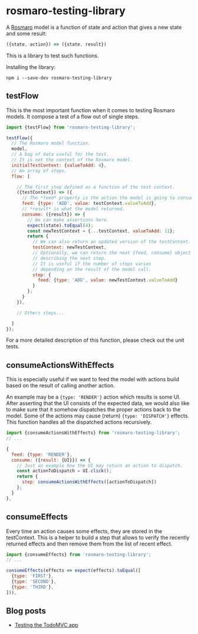 # rosmaro-testing-library

A [Rosmaro](https://rosmaro.js.org) model is a function of state and action that gives a new state and some result:
```javascript
({state, action}) => ({state, result})
```

This is a library to test such functions.

Installing the library:
```
npm i --save-dev rosmaro-testing-library
```

## testFlow
This is the most important function when it comes to testing Rosmaro models. It compose a test of a flow out of single steps.
```javascript
import {testFlow} from 'rosmaro-testing-library';

testFlow({
  // The Rosmaro model function.
  model,
  // A bag of data useful for the test.
  // It is not the context of the Rosmaro model.
  initialTestContext: {valueToAdd: 4},
  // An array of steps.
  flow: [

    // The first step defined as a function of the test context.
    ({testContext}) => ({
      // The *feed* property is the action the model is going to consume.
      feed: {type: 'ADD', value: testContext.valueToAdd},
      // *result* is what the model returned.
      consume: ({result}) => {
        // We can make assertions here.
        expect(state).toEqual(4);
        const newTestContext = {...testContext, valueToAdd: 11};
        return {
          // We can also return an updated version of the testContext.
          testContext: newTestContext,
          // Optionally, we can return the next {feed, consume} object
          // describing the next step.
          // It is useful if the number of steps varies
          // depending on the result of the model call.
          step: {
            feed: {type: 'ADD', value: newTestContext.valueToAdd}
          }
        };
      }
    }),

    // Others steps...

  ]
});
```

For a more detailed description of this function, please check out the unit tests.

## consumeActionsWithEffects

This is especially useful if we want to feed the model with actions build based on the result of calling another action. 

An example may be a `{type: 'RENDER'}` action which results is some UI. After asserting that the UI consists of the expected data, we would also like to make sure that it somehow dispatches the proper actions back to the model. Some of the actions may cause (return) `{type: 'DISPATCH'}` effects. This function handles all the dispatched actions recursively.

```javascript
import {consumeActionsWithEffects} from 'rosmaro-testing-library';
// ...

{
  feed: {type: 'RENDER'},
  consume: ({result: {UI}}) => {
    // Just an example how the UI may return an action to dispatch.
    const actionToDispatch = UI.click();
    return {
      step: consumeActionsWithEffects([actionToDispatch])
    };
  }
},
```

## consumeEffects

Every time an action causes some effects, they are stored in the testContext.
This is a helper to build a step that allows to verify the recently returned effects and then remove them from the list of recent effect.

```javascript
import {consumeEffects} from 'rosmaro-testing-library';
// ...

consumeEffects(effects => expect(effects).toEqual([
  {type: 'FIRST'},
  {type: 'SECOND'},
  {type: 'THIRD'},
])),

```

## Blog posts

- [Testing the TodoMVC app](https://lukaszmakuch.pl/post/testing-the-todomvc-app)